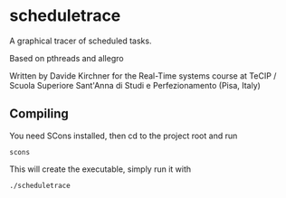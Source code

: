 scheduletrace
=============

A graphical tracer of scheduled tasks.

Based on pthreads and allegro

Written by Davide Kirchner for the Real-Time systems course at TeCIP / Scuola Superiore Sant'Anna di Studi e Perfezionamento (Pisa, Italy)


Compiling
---------

You need SCons installed, then cd to the project root and run

    scons

This will create the executable, simply run it with

    ./scheduletrace

